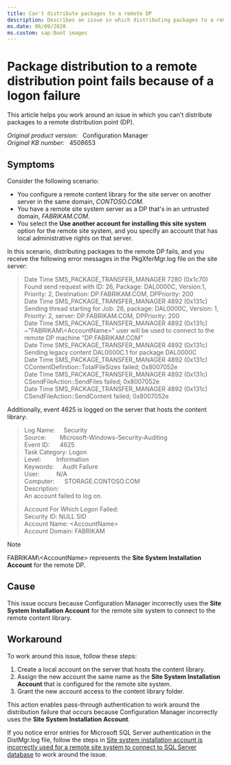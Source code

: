 ```yaml
---
title: Can't distribute packages to a remote DP
description: Describes an issue in which distributing packages to a remote DP fails because the Site System Installation Account for the remote DP is used to connect to the remote content library.
ms.date: 06/09/2020
ms.custom: sap:Boot images
---
```

# Package distribution to a remote distribution point fails because of a logon failure

This article helps you work around an issue in which you can't distribute packages to a remote distribution point (DP).

_Original product version:_ &nbsp; Configuration Manager  
_Original KB number:_ &nbsp; 4508653

## Symptoms

Consider the following scenario:

- You configure a remote content library for the site server on another server in the same domain, _CONTOSO.COM_.
- You have a remote site system server as a DP that's in an untrusted domain, _FABRIKAM.COM_.
- You select the **Use another account for installing this site system** option for the remote site system, and you specify an account that has local administrative rights on that server.

In this scenario, distributing packages to the remote DP fails, and you receive the following error messages in the PkgXferMgr.log file on the site server:

> Date Time    SMS_PACKAGE_TRANSFER_MANAGER    7280 (0x1c70)    Found send request with ID: 26, Package: DAL0000C, Version:1, Priority: 2, Destination: DP.FABRIKAM.COM, DPPriority: 200  
> Date Time    SMS_PACKAGE_TRANSFER_MANAGER    4892 (0x131c)    Sending thread starting for Job: 26, package: DAL0000C, Version: 1, Priority: 2, server: DP.FABRIKAM.COM, DPPriority: 200  
> Date Time    SMS_PACKAGE_TRANSFER_MANAGER    4892 (0x131c)    ~"FABRIKAM\\\<AccountName>" user will be used to connect to the remote DP machine "DP.FABRIKAM.COM"  
> Date Time    SMS_PACKAGE_TRANSFER_MANAGER    4892 (0x131c)    Sending legacy content DAL0000C.1 for package DAL0000C  
> Date Time    SMS_PACKAGE_TRANSFER_MANAGER    4892 (0x131c)    CContentDefinition::TotalFileSizes failed; 0x8007052e  
> Date Time    SMS_PACKAGE_TRANSFER_MANAGER    4892 (0x131c)    CSendFileAction::SendFiles failed; 0x8007052e  
> Date Time    SMS_PACKAGE_TRANSFER_MANAGER    4892 (0x131c)    CSendFileAction::SendContent failed; 0x8007052e

Additionally, event 4625 is logged on the server that hosts the content library:

> Log Name: &nbsp; &nbsp; Security  
> Source: &nbsp; &nbsp; &nbsp; &nbsp;Microsoft-Windows-Security-Auditing  
> Event ID: &nbsp; &nbsp; &nbsp;4625  
> Task Category: Logon  
> Level: &nbsp; &nbsp; &nbsp; &nbsp; Information  
> Keywords: &nbsp; &nbsp; Audit Failure  
> User: &nbsp; &nbsp; &nbsp; &nbsp; &nbsp;N/A  
> Computer: &nbsp; &nbsp; &nbsp;STORAGE.CONTOSO.COM  
> Description:  
> An account failed to log on.
>
> Account For Which Logon Failed:  
> Security ID:  NULL SID  
> Account Name:  \<AccountName>  
> Account Domain:  FABRIKAM

> [!NOTE]
> FABRIKAM\\\<AccountName> represents the **Site System Installation Account** for the remote DP.

## Cause

This issue occurs because Configuration Manager incorrectly uses the **Site System Installation Account** for the remote site system to connect to the remote content library.

## Workaround

To work around this issue, follow these steps:

1. Create a local account on the server that hosts the content library.
2. Assign the new account the same name as the **Site System Installation Account** that is configured for the remote site system.
3. Grant the new account access to the content library folder.

This action enables pass-through authentication to work around the distribution failure that occurs because Configuration Manager incorrectly uses the **Site System Installation Account**.

If you notice error entries for Microsoft SQL Server authentication in the DistMgr.log file, follow the steps in [Site system installation account is incorrectly used for a remote site system to connect to SQL Server database](../setup-migrate-backup-recovery/site-system-installation-account-used-for-db-connection.md) to work around the issue.
